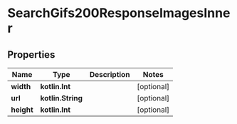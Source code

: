 
# SearchGifs200ResponseImagesInner

## Properties
Name | Type | Description | Notes
------------ | ------------- | ------------- | -------------
**width** | **kotlin.Int** |  |  [optional]
**url** | **kotlin.String** |  |  [optional]
**height** | **kotlin.Int** |  |  [optional]




